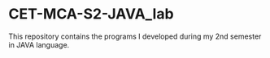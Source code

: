 # CET-MCA-S2-JAVA_lab
This repository contains the programs I developed during my 2nd semester in JAVA language.
